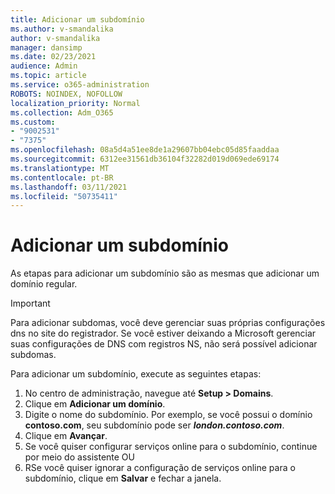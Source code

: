```yaml
---
title: Adicionar um subdomínio
ms.author: v-smandalika
author: v-smandalika
manager: dansimp
ms.date: 02/23/2021
audience: Admin
ms.topic: article
ms.service: o365-administration
ROBOTS: NOINDEX, NOFOLLOW
localization_priority: Normal
ms.collection: Adm_O365
ms.custom:
- "9002531"
- "7375"
ms.openlocfilehash: 08a5d4a51ee8de1a29607bb04ebc05d85faaddaa
ms.sourcegitcommit: 6312ee31561db36104f32282d019d069ede69174
ms.translationtype: MT
ms.contentlocale: pt-BR
ms.lasthandoff: 03/11/2021
ms.locfileid: "50735411"
---
```

# <a name="add-a-subdomain"></a>Adicionar um subdomínio

As etapas para adicionar um subdomínio são as mesmas que adicionar um domínio regular. 

> [!IMPORTANT]
> Para adicionar subdomas, você deve gerenciar suas próprias configurações dns no site do registrador. Se você estiver deixando a Microsoft gerenciar suas configurações de DNS com registros NS, não será possível adicionar subdomas. 

Para adicionar um subdomínio, execute as seguintes etapas:

1. No centro de administração, navegue até **Setup > Domains**.
2. Clique em **Adicionar um domínio**.
3. Digite o nome do subdomínio. Por exemplo, se você possui o domínio **contoso.com**, seu subdomínio pode ser **_london.contoso.com_**.
4. Clique em **Avançar**.
5. Se você quiser configurar serviços online para o subdomínio, continue por meio do assistente OU
6. RSe você quiser ignorar a configuração de serviços online para o subdomínio, clique em **Salvar** e fechar a janela.

